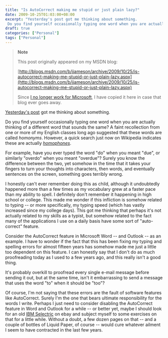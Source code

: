 ```yaml
---
title: "Is AutoCorrect making me stupid or just plain lazy?"
date: 2009-10-25T01:03:00+08:00
excerpt: "Yesterday's post got me thinking about something. 
 Do you find yourself occasionally typing one word when you are actually thinking of a different word that sounds the same? A faint recollection from one or more of my English classes long ago suggested..."
draft: true
categories: ["Personal"]
tags: ["Personal"]
---
```


> **Note**
> 
> This post originally appeared on my MSDN blog:  
>   
> 
> [http://blogs.msdn.com/b/jjameson/archive/2009/10/25/is-autocorrect-making-me-stupid-or-just-plain-lazy.aspx](http://blogs.msdn.com/b/jjameson/archive/2009/10/25/is-autocorrect-making-me-stupid-or-just-plain-lazy.aspx)
> 
> Since [I no longer work for Microsoft](/blog/jjameson/2011/09/02/last-day-with-microsoft), I have copied it here in case that blog ever goes away.


[Yesterday's post](/blog/jjameson/2009/10/24/the-original-jameson-datacenter) got me thinking about something.

Do you find yourself occasionally typing one word when you are actually thinking of a different word that sounds the same? A faint recollection from one or more of my English classes long ago suggested that these words are called *homonyms*. However, a quick search just now on Wikipedia indicates these are actually [*homophones*](http://en.wikipedia.org/wiki/Homophone).

For example, have you ever typed the word "do" when you meant "due", or similarly "overdo" when you meant "overdue"? Surely you know the difference between the two, yet somehow in the time that it takes your fingers to turn your thoughts into characters, then words, and eventually sentences on the screen, something goes terribly wrong.

I honestly can't ever remember doing this as child, although it undoubtedly happened more than a few times as my vocabulary grew at a faster pace than my ability to spell. I definitely don't remember it happening in high school or college. This made me wonder if this infliction is somehow related to typing -- or more specifically, my typing speed (which has vastly increased since my college days). This got me thinking that perhaps it's not actually related to my skills as a typist, but somehow related to the fact many of the applications I use on a daily basis have some sort of "auto-correct" feature.

Consider the AutoCorrect feature in Microsoft Word -- and Outlook -- as an example. I have to wonder if the fact that this has been fixing my typing and spelling errors for almost fifteen years has somehow made me just a little too dependent on this feature. I can honestly say that I don't do as much proofreading today as I used to a few years ago, and this really isn't a good thing.

It's probably overkill to proofread every single e-mail message before sending it out, but at the same time, isn't it embarrassing to send a message that uses the word "to" when it should be "too"?

Of course, I'm not saying that these errors are the fault of software features like AutoCorrect. Surely I'm the one that bears ultimate responsibility for the words I write. Perhaps I just need to consider disabling the AutoCorrect feature in Word and Outlook for a while -- or better yet, maybe I should look for an old [IBM Selectric](http://en.wikipedia.org/wiki/IBM_Selectric_typewriter) on ebay and subject myself to some exercises on that for a little while. Without a doubt, a few dozen pages on that -- and a couple of bottles of Liquid Paper, of course -- would cure whatever ailment I seem to have contracted in the last few years.


